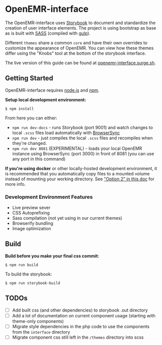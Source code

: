 # OpenEMR-interface

The OpenEMR-interface uses [Storybook](https://storybook.js.org) to document and standardize the creation of user interface elements. The project is using bootstrap as base as is built with [SASS](https://sass-lang.com/) (compiled with [gulp](https://gulpjs.com/)).

Different `themes` share a common `core` and have their own overrides to customize the appearance of OpenEMR. You can view how these themes differ using the "Knobs" tool at the bottom of the storybook interface.

The live version of this guide can be found at [openemr-interface.surge.sh](http://openemr-interface.surge.sh).

## Getting Started

OpenEMR-interface requires [node.js](http://nodejs.org) and [npm](https://www.npmjs.com/).

**Setup local development environment:**

```
$ npm install
```

From here you can either:
* `npm run dev-docs` - runs Storybook (port 9001) and watch changes to local `.scss` files load automatically with [BrowserSync](http://www.browsersync.io/)
* `npm run dev` - just compiles the local `.scss` files and recompiles when they're changed.
* `npm run dev 8081` (EXPERIMENTAL) - loads your local OpenEMR instance using BrowserSync (port 3000) in front of 8081 (you can use any port in this command) 

**If you're using docker** or other locally-hosted development environment, it is recommended that you automatically copy files to a mounted volume instead of mounting your working directory. See ["Option 2" in this doc](/contrib/util/docker/README.md) for more info.

### Development Environment Features

- Live preview sever
- CSS Autoprefixing
- Sass compilation (not yet using in our current themes)
- Browserify bundling
- Image optimization

## Build

**Build before you make your final css commit:**

```
$ npm run build
```

To build the storybook:
```
$ npm run storybook-build
```

## TODOs
- [ ] Add built css (and other dependencies) to storybook .out directory
- [ ] Add a lot of documentation on current component usage (starting with theme-only components)
- [ ] Migrate style dependencies in the php code to use the components from the `interface` directory
- [ ] Migrate component css still left in the `/themes` directory into scss
